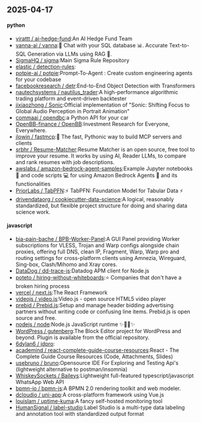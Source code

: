 ## 2025-04-17

#### python
* [virattt / ai-hedge-fund](https://github.com/virattt/ai-hedge-fund):An AI Hedge Fund Team
* [vanna-ai / vanna](https://github.com/vanna-ai/vanna):🤖 Chat with your SQL database 📊. Accurate Text-to-SQL Generation via LLMs using RAG 🔄.
* [SigmaHQ / sigma](https://github.com/SigmaHQ/sigma):Main Sigma Rule Repository
* [elastic / detection-rules](https://github.com/elastic/detection-rules):
* [potpie-ai / potpie](https://github.com/potpie-ai/potpie):Prompt-To-Agent : Create custom engineering agents for your codebase
* [facebookresearch / detr](https://github.com/facebookresearch/detr):End-to-End Object Detection with Transformers
* [nautechsystems / nautilus_trader](https://github.com/nautechsystems/nautilus_trader):A high-performance algorithmic trading platform and event-driven backtester
* [jixiaozhong / Sonic](https://github.com/jixiaozhong/Sonic):Official implementation of "Sonic: Shifting Focus to Global Audio Perception in Portrait Animation"
* [commaai / opendbc](https://github.com/commaai/opendbc):a Python API for your car
* [OpenBB-finance / OpenBB](https://github.com/OpenBB-finance/OpenBB):Investment Research for Everyone, Everywhere.
* [jlowin / fastmcp](https://github.com/jlowin/fastmcp):🚀 The fast, Pythonic way to build MCP servers and clients
* [srbhr / Resume-Matcher](https://github.com/srbhr/Resume-Matcher):Resume Matcher is an open source, free tool to improve your resume. It works by using AI, Reader LLMs, to compare and rank resumes with job descriptions.
* [awslabs / amazon-bedrock-agent-samples](https://github.com/awslabs/amazon-bedrock-agent-samples):Example Jupyter notebooks 📓 and code scripts 💻 for using Amazon Bedrock Agents 🤖 and its functionalities
* [PriorLabs / TabPFN](https://github.com/PriorLabs/TabPFN):⚡ TabPFN: Foundation Model for Tabular Data ⚡
* [drivendataorg / cookiecutter-data-science](https://github.com/drivendataorg/cookiecutter-data-science):A logical, reasonably standardized, but flexible project structure for doing and sharing data science work.

#### javascript
* [bia-pain-bache / BPB-Worker-Panel](https://github.com/bia-pain-bache/BPB-Worker-Panel):A GUI Panel providing Worker subscriptions for VLESS, Trojan and Warp configs alongside chain proxies, offering full DNS, clean IP, Fragment, Warp, Warp pro and routing settings for cross-platform clients using Amnezia, Wireguard, Sing-box, Clash/Mihomo and Xray cores.
* [DataDog / dd-trace-js](https://github.com/DataDog/dd-trace-js):Datadog APM client for Node.js
* [poteto / hiring-without-whiteboards](https://github.com/poteto/hiring-without-whiteboards):⭐️ Companies that don't have a broken hiring process
* [vercel / next.js](https://github.com/vercel/next.js):The React Framework
* [videojs / video.js](https://github.com/videojs/video.js):Video.js - open source HTML5 video player
* [prebid / Prebid.js](https://github.com/prebid/Prebid.js):Setup and manage header bidding advertising partners without writing code or confusing line items. Prebid.js is open source and free.
* [nodejs / node](https://github.com/nodejs/node):Node.js JavaScript runtime ✨🐢🚀✨
* [WordPress / gutenberg](https://github.com/WordPress/gutenberg):The Block Editor project for WordPress and beyond. Plugin is available from the official repository.
* [6dylan6 / jdpro](https://github.com/6dylan6/jdpro):
* [academind / react-complete-guide-course-resources](https://github.com/academind/react-complete-guide-course-resources):React - The Complete Guide Course Resources (Code, Attachments, Slides)
* [usebruno / bruno](https://github.com/usebruno/bruno):Opensource IDE For Exploring and Testing Api's (lightweight alternative to postman/insomnia)
* [WhiskeySockets / Baileys](https://github.com/WhiskeySockets/Baileys):Lightweight full-featured typescript/javascript WhatsApp Web API
* [bpmn-io / bpmn-js](https://github.com/bpmn-io/bpmn-js):A BPMN 2.0 rendering toolkit and web modeler.
* [dcloudio / uni-app](https://github.com/dcloudio/uni-app):A cross-platform framework using Vue.js
* [louislam / uptime-kuma](https://github.com/louislam/uptime-kuma):A fancy self-hosted monitoring tool
* [HumanSignal / label-studio](https://github.com/HumanSignal/label-studio):Label Studio is a multi-type data labeling and annotation tool with standardized output format
